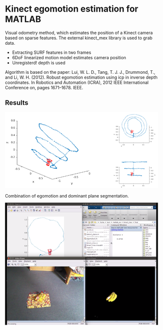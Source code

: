 # Kinect egomotion estimation for MATLAB

Visual odometry method, which estimates the position of a Kinect camera based on sparse features. The external kinect_mex library is used to grab data.

+ Extracting SURF features in two frames
+ 6DoF linearized motion model estimates camera position
+ Unregisterd! depth is used

Algorithm is based on the paper:
Lui, W. L. D., Tang, T. J. J., Drummond, T., and Li, W. H. (2012). Robust egomotion estimation using icp
in inverse depth coordinates. In Robotics and Automation (ICRA), 2012 IEEE International Conference on,
pages 1671–1678. IEEE.

## Results

![Egomotion estimation](https://raw.githubusercontent.com/ldelange/egomotion-estimation/master/egomotion.png)

Combination of egomotion and dominant plane segmentation.

![Egomotion and plane detection](https://raw.githubusercontent.com/ldelange/egomotion-estimation/master/egomotion_and_plane_detection.png)
